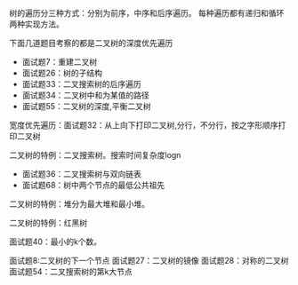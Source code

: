 树的遍历分三种方式：分别为前序，中序和后序遍历。
每种遍历都有递归和循环两种实现方法。

下面几道题目考察的都是二叉树的深度优先遍历
- 面试题7：重建二叉树
- 面试题26：树的子结构
- 面试题33：二叉搜索树的后序遍历
- 面试题34：二叉树中和为某值的路径
- 面试题55：二叉树的深度,平衡二叉树

宽度优先遍历：面试题32：从上向下打印二叉树,分行，不分行，按之字形顺序打印二叉树

二叉树的特例：二叉搜索树。搜索时间复杂度logn
- 面试题36：二叉搜索树与双向链表
- 面试题68：树中两个节点的最低公共祖先

二叉树的特例：堆分为最大堆和最小堆。
 


二叉树的特例：红黑树

面试题40：最小的k个数。

面试题8:二叉树的下一个节点
面试题27：二叉树的镜像
面试题28：对称的二叉树
面试题54：二叉搜索树的第k大节点


